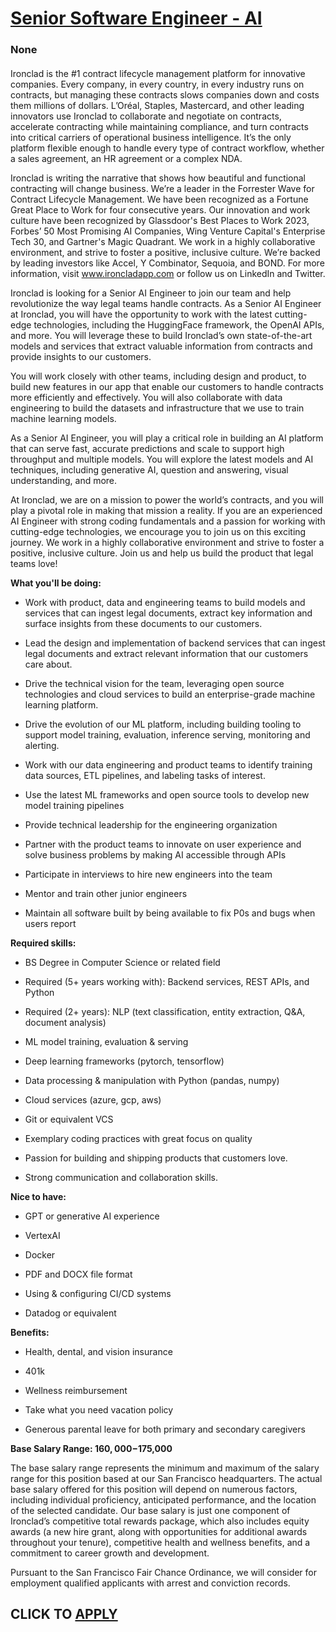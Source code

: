 # [Senior Software Engineer - AI](https://www.remotewlb.com/apply/senior-software-engineer-ai-139628)  
### None  
####  

Ironclad is the #1 contract lifecycle management platform for innovative companies. Every company, in every country, in every industry runs on contracts, but managing these contracts slows companies down and costs them millions of dollars. L’Oréal, Staples, Mastercard, and other leading innovators use Ironclad to collaborate and negotiate on contracts, accelerate contracting while maintaining compliance, and turn contracts into critical carriers of operational business intelligence. It’s the only platform flexible enough to handle every type of contract workflow, whether a sales agreement, an HR agreement or a complex NDA.

  
Ironclad is writing the narrative that shows how beautiful and functional contracting will change business. We’re a leader in the Forrester Wave for Contract Lifecycle Management. We have been recognized as a Fortune Great Place to Work for four consecutive years. Our innovation and work culture have been recognized by Glassdoor's Best Places to Work 2023, Forbes’ 50 Most Promising AI Companies, Wing Venture Capital's Enterprise Tech 30, and Gartner's Magic Quadrant. We work in a highly collaborative environment, and strive to foster a positive, inclusive culture. We’re backed by leading investors like Accel, Y Combinator, Sequoia, and BOND. For more information, visit www.ironcladapp.com or follow us on LinkedIn and Twitter.

  
Ironclad is looking for a Senior AI Engineer to join our team and help revolutionize the way legal teams handle contracts. As a Senior AI Engineer at Ironclad, you will have the opportunity to work with the latest cutting-edge technologies, including the HuggingFace framework, the OpenAI APIs, and more. You will leverage these to build Ironclad’s own state-of-the-art models and services that extract valuable information from contracts and provide insights to our customers.

You will work closely with other teams, including design and product, to build new features in our app that enable our customers to handle contracts more efficiently and effectively. You will also collaborate with data engineering to build the datasets and infrastructure that we use to train machine learning models.

As a Senior AI Engineer, you will play a critical role in building an AI platform that can serve fast, accurate predictions and scale to support high throughput and multiple models. You will explore the latest models and AI techniques, including generative AI, question and answering, visual understanding, and more.

At Ironclad, we are on a mission to power the world’s contracts, and you will play a pivotal role in making that mission a reality. If you are an experienced AI Engineer with strong coding fundamentals and a passion for working with cutting-edge technologies, we encourage you to join us on this exciting journey. We work in a highly collaborative environment and strive to foster a positive, inclusive culture. Join us and help us build the product that legal teams love!

  
 **What you'll be doing:**

  * Work with product, data and engineering teams to build models and services that can ingest legal documents, extract key information and surface insights from these documents to our customers.

  * Lead the design and implementation of backend services that can ingest legal documents and extract relevant information that our customers care about.

  * Drive the technical vision for the team, leveraging open source technologies and cloud services to build an enterprise-grade machine learning platform.

  * Drive the evolution of our ML platform, including building tooling to support model training, evaluation, inference serving, monitoring and alerting.

  * Work with our data engineering and product teams to identify training data sources, ETL pipelines, and labeling tasks of interest. 

  * Use the latest ML frameworks and open source tools to develop new model training pipelines

  * Provide technical leadership for the engineering organization

  * Partner with the product teams to innovate on user experience and solve business problems by making AI accessible through APIs

  * Participate in interviews to hire new engineers into the team

  * Mentor and train other junior engineers

  * Maintain all software built by being available to fix P0s and bugs when users report

 **Required skills:**

  * BS Degree in Computer Science or related field

  * Required (5+ years working with): Backend services, REST APIs, and Python

  * Required (2+ years): NLP (text classification, entity extraction, Q&A, document analysis)

  * ML model training, evaluation & serving

  * Deep learning frameworks (pytorch, tensorflow)

  * Data processing & manipulation with Python (pandas, numpy)

  * Cloud services (azure, gcp, aws)

  * Git or equivalent VCS

  * Exemplary coding practices with great focus on quality

  * Passion for building and shipping products that customers love.

  * Strong communication and collaboration skills.

 **Nice to have:**

  * GPT or generative AI experience

  * VertexAI

  * Docker

  * PDF and DOCX file format

  * Using & configuring CI/CD systems

  * Datadog or equivalent

  
 **Benefits:**

  * Health, dental, and vision insurance

  * 401k

  * Wellness reimbursement

  * Take what you need vacation policy

  * Generous parental leave for both primary and secondary caregivers

 **Base Salary Range: $160,000-$175,000**

The base salary range represents the minimum and maximum of the salary range for this position based at our San Francisco headquarters. The actual base salary offered for this position will depend on numerous factors, including individual proficiency, anticipated performance, and the location of the selected candidate. Our base salary is just one component of Ironclad’s competitive total rewards package, which also includes equity awards (a new hire grant, along with opportunities for additional awards throughout your tenure), competitive health and wellness benefits, and a commitment to career growth and development.

Pursuant to the San Francisco Fair Chance Ordinance, we will consider for employment qualified applicants with arrest and conviction records.

  
## CLICK TO [APPLY](https://www.remotewlb.com/apply/senior-software-engineer-ai-139628)

